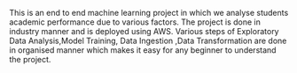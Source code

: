 This is an end to end machine learning project in which we analyse students academic performance due to various factors.
The project is done in industry manner and is deployed using AWS. Various steps of Exploratory Data Analysis,Model Training, Data Ingestion 
,Data Transformation are done in organised manner which makes it easy for any beginner to understand the project.
